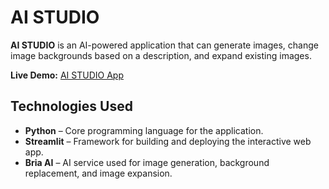 # AI STUDIO

**AI STUDIO** is an AI-powered application that can generate images, change image backgrounds based on a description, and expand existing images.  

**Live Demo:** [AI STUDIO App](https://filsan648-ai-studio-main-615u6t.streamlit.app/)
## Technologies Used

- **Python** – Core programming language for the application.  
- **Streamlit** – Framework for building and deploying the interactive web app.  
- **Bria AI** – AI service used for image generation, background replacement, and image expansion.
